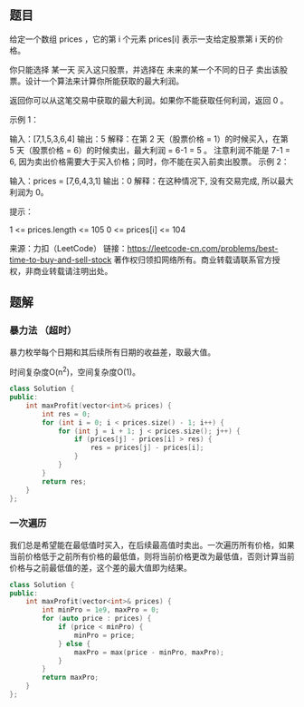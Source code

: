 ## 题目

给定一个数组 prices ，它的第 i 个元素 prices[i] 表示一支给定股票第 i 天的价格。

你只能选择 某一天 买入这只股票，并选择在 未来的某一个不同的日子 卖出该股票。设计一个算法来计算你所能获取的最大利润。

返回你可以从这笔交易中获取的最大利润。如果你不能获取任何利润，返回 0 。

 

示例 1：

输入：[7,1,5,3,6,4]
输出：5
解释：在第 2 天（股票价格 = 1）的时候买入，在第 5 天（股票价格 = 6）的时候卖出，最大利润 = 6-1 = 5 。
     注意利润不能是 7-1 = 6, 因为卖出价格需要大于买入价格；同时，你不能在买入前卖出股票。
示例 2：

输入：prices = [7,6,4,3,1]
输出：0
解释：在这种情况下, 没有交易完成, 所以最大利润为 0。


提示：

1 <= prices.length <= 105
0 <= prices[i] <= 104

来源：力扣（LeetCode）
链接：https://leetcode-cn.com/problems/best-time-to-buy-and-sell-stock
著作权归领扣网络所有。商业转载请联系官方授权，非商业转载请注明出处。

## 题解

### 暴力法 （超时）

暴力枚举每个日期和其后续所有日期的收益差，取最大值。

时间复杂度O(n<sup>2</sup>)，空间复杂度O(1)。

```c++
class Solution {
public:
    int maxProfit(vector<int>& prices) {
        int res = 0;
        for (int i = 0; i < prices.size() - 1; i++) {
            for (int j = i + 1; j < prices.size(); j++) {
                if (prices[j] - prices[i] > res) {
                    res = prices[j] - prices[i];
                }
            }
        }
        return res;
    }
};
```

### 一次遍历

我们总是希望能在最低值时买入，在后续最高值时卖出。一次遍历所有价格，如果当前价格低于之前所有价格的最低值，则将当前价格更改为最低值，否则计算当前价格与之前最低值的差，这个差的最大值即为结果。

```c++
class Solution {
public:
    int maxProfit(vector<int>& prices) {
        int minPro = 1e9, maxPro = 0;
        for (auto price : prices) {
            if (price < minPro) {
                minPro = price;
            } else {
                maxPro = max(price - minPro, maxPro);
            }
        }
        return maxPro;
    }
};
```


